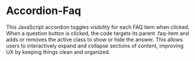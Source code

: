 # Accordion-Faq
This JavaScript accordion toggles visibility for each FAQ item when clicked. When a question button is clicked, the code targets its parent .faq-item and adds or removes the active class to show or hide the answer. 
This allows users to interactively expand and collapse sections of content, improving UX by keeping things clean and organized.